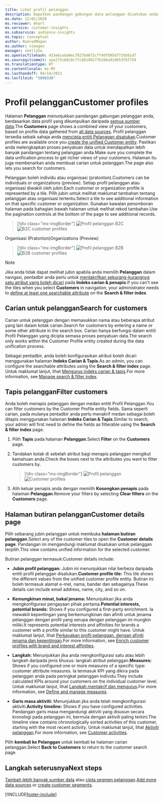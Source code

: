 ```yaml
---
title: Lihat profil pelanggan
description: Dapatkan pandangan gabungan data pelanggan disatukan anda.
ms.date: 12/01/2020
ms.reviewer: mhart
ms.service: customer-insights
ms.subservice: audience-insights
ms.topic: conceptual
author: NimrodMagen
ms.author: nimagen
manager: shellyha
ms.openlocfilehash: 433e6ceda0ec7827bd672cff40f895d7719561df
ms.sourcegitcommit: aaa275c60c0c77c88196277b266a91d653f8f759
ms.translationtype: HT
ms.contentlocale: ms-MY
ms.lasthandoff: 04/14/2021
ms.locfileid: "5896338"
---
```

# <a name="customer-profiles"></a><span data-ttu-id="3e7c8-103">Profil pelanggan</span><span class="sxs-lookup"><span data-stu-id="3e7c8-103">Customer profiles</span></span>

<span data-ttu-id="3e7c8-104">Halaman **Pelanggan** menunjukkan pandangan gabungan pelanggan anda, berdasarkan data profil yang dikumpulkan daripada [semua sumber data](data-sources.md).</span><span class="sxs-lookup"><span data-stu-id="3e7c8-104">The **Customers** page shows a combined view of your customers, based on profile data gathered from [all data sources](data-sources.md).</span></span> <span data-ttu-id="3e7c8-105">Profil pelanggan tersedia sebaik sahaja anda [mencipta entiti Pelanggan disatukan](data-unification.md).</span><span class="sxs-lookup"><span data-stu-id="3e7c8-105">Customer profiles are available once you [create the unified Customer entity](data-unification.md).</span></span> <span data-ttu-id="3e7c8-106">Pastikan anda melengkapkan proses penyatuan data untuk mendapatkan lebih banyak pandangan tentang pelanggan anda.</span><span class="sxs-lookup"><span data-stu-id="3e7c8-106">Make sure you complete the data unification process to get richer views of your customers.</span></span> <span data-ttu-id="3e7c8-107">Halaman itu juga membenarkan anda membuat carian untuk pelanggan.</span><span class="sxs-lookup"><span data-stu-id="3e7c8-107">The page also lets you search for customers.</span></span>

<span data-ttu-id="3e7c8-108">Pelanggan boleh individu atau organisasi (pratonton).</span><span class="sxs-lookup"><span data-stu-id="3e7c8-108">Customers can be individuals or organizations (preview).</span></span> <span data-ttu-id="3e7c8-109">Setiap profil pelanggan atau organisasi diwakili oleh jubin.</span><span class="sxs-lookup"><span data-stu-id="3e7c8-109">Each customer or organization profile is represented by a tile.</span></span> <span data-ttu-id="3e7c8-110">Pilih jubin untuk melihat maklumat tambahan tentang pelanggan atau organisasi tertentu.</span><span class="sxs-lookup"><span data-stu-id="3e7c8-110">Select a tile to see additional information on that specific customer or organization.</span></span> <span data-ttu-id="3e7c8-111">Gunakan kawalan penomboran halaman pada bahagian bawah halaman untuk melihat rekod tambahan.</span><span class="sxs-lookup"><span data-stu-id="3e7c8-111">Use the pagination controls at the bottom of the page to see additional records.</span></span>

> [!div class="mx-imgBorder"] 
> <span data-ttu-id="3e7c8-112">![Profil pelanggan B2C](media/profiles-customers.png "Profil pelanggan B2C")</span><span class="sxs-lookup"><span data-stu-id="3e7c8-112">![B2C customer profiles](media/profiles-customers.png "B2C customer profiles")</span></span>

<span data-ttu-id="3e7c8-113">Organisasi (Pratonton)</span><span class="sxs-lookup"><span data-stu-id="3e7c8-113">Organizations (Preview)</span></span>
> [!div class="mx-imgBorder"] 
> <span data-ttu-id="3e7c8-114">![Profil pelanggan B2B](media/profile-customers-b2b.png "Profil pelanggan B2B")</span><span class="sxs-lookup"><span data-stu-id="3e7c8-114">![B2B customer profiles](media/profile-customers-b2b.png "B2B customer profiles")</span></span>

> [!NOTE]
> <span data-ttu-id="3e7c8-115">Jika anda tidak dapat melihat jubin apabila anda memilih **Pelanggan** dalam navigasi, pentadbir anda perlu untuk [mentakrifkan sekurang-kurangnya satu atribut yang boleh dicari](search-filter-index.md) pada **Indeks carian & penapis**.</span><span class="sxs-lookup"><span data-stu-id="3e7c8-115">If you can't see the tiles when you select **Customers** in navigation, your administrator needs to [define at least one searchable attribute](search-filter-index.md) on the **Search & filter index**.</span></span>

## <a name="search-for-customers"></a><span data-ttu-id="3e7c8-116">Carian untuk pelanggan</span><span class="sxs-lookup"><span data-stu-id="3e7c8-116">Search for customers</span></span>

<span data-ttu-id="3e7c8-117">Carian untuk pelanggan dengan memasukkan nama atau beberapa atribut yang lain dalam kotak carian.</span><span class="sxs-lookup"><span data-stu-id="3e7c8-117">Search for customers by entering a name or some other attribute in the search box.</span></span> <span data-ttu-id="3e7c8-118">Carian hanya berfungsi dalam entiti Profil Pelanggan yang dicipta semasa proses penyatuan data.</span><span class="sxs-lookup"><span data-stu-id="3e7c8-118">The search only works within the Customer Profile entity created during the data unification process.</span></span>

<span data-ttu-id="3e7c8-119">Sebagai pentadbir, anda boleh konfigurasikan atribut boleh dicari menggunakan halaman **Indeks Carian & Tapis**.</span><span class="sxs-lookup"><span data-stu-id="3e7c8-119">As an admin, you can configure the searchable attributes using the **Search & filter index** page.</span></span> <span data-ttu-id="3e7c8-120">Untuk maklumat lanjut, lihat [Mengurus indeks carian & tapis](search-filter-index.md).</span><span class="sxs-lookup"><span data-stu-id="3e7c8-120">For more information, see [Manage search & filter index](search-filter-index.md).</span></span>

## <a name="filter-customers"></a><span data-ttu-id="3e7c8-121">Tapis pelanggan</span><span class="sxs-lookup"><span data-stu-id="3e7c8-121">Filter customers</span></span>

<span data-ttu-id="3e7c8-122">Anda boleh menapis pelanggan dengan medan entiti Profil Pelanggan.</span><span class="sxs-lookup"><span data-stu-id="3e7c8-122">You can filter customers by the Customer Profile entity fields.</span></span> <span data-ttu-id="3e7c8-123">Sama seperti carian, pada mulanya pentadbir anda perlu menakrif medan sebagai boleh ditapis menggunakan halaman **Indeks Carian & Tapis**.</span><span class="sxs-lookup"><span data-stu-id="3e7c8-123">Similar to search, your admin will first need to define the fields as filterable using the **Search & filter index** page.</span></span>

1. <span data-ttu-id="3e7c8-124">Pilih **Tapis** pada halaman **Pelanggan**.</span><span class="sxs-lookup"><span data-stu-id="3e7c8-124">Select **Filter** on the **Customers** page.</span></span>

2. <span data-ttu-id="3e7c8-125">Tandakan kotak di sebelah atribut bagi menapis pelanggan mengikut kemahuan anda.</span><span class="sxs-lookup"><span data-stu-id="3e7c8-125">Check the boxes next to the attributes you want to filter customers by.</span></span>

   > [!div class="mx-imgBorder"] 
   > <span data-ttu-id="3e7c8-126">![Profil pelanggan](media/profiles-customers3.png "Profil pelanggan")</span><span class="sxs-lookup"><span data-stu-id="3e7c8-126">![Customer profiles](media/profiles-customers3.png "Customer profiles")</span></span>

3. <span data-ttu-id="3e7c8-127">Alih keluar penapis anda dengan memilih **Kosongkan penapis** pada halaman **Pelanggan**.</span><span class="sxs-lookup"><span data-stu-id="3e7c8-127">Remove your filters by selecting **Clear filters** on the **Customers** page.</span></span>

##  <a name="customer-details-page"></a><span data-ttu-id="3e7c8-128">Halaman butiran pelanggan</span><span class="sxs-lookup"><span data-stu-id="3e7c8-128">Customer details page</span></span>

<span data-ttu-id="3e7c8-129">Pilih sebarang jubin pelanggan untuk membuka **halaman butiran pelanggan**.</span><span class="sxs-lookup"><span data-stu-id="3e7c8-129">Select any of the customer tiles to open the **Customer details page**.</span></span> <span data-ttu-id="3e7c8-130">Pandangan ini mengandungi maklumat disatukan untuk pelanggan terpilih.</span><span class="sxs-lookup"><span data-stu-id="3e7c8-130">This view contains unified information for the selected customer.</span></span>

<span data-ttu-id="3e7c8-131">Butiran pelanggan termasuk:</span><span class="sxs-lookup"><span data-stu-id="3e7c8-131">Customer details include:</span></span>

-   <span data-ttu-id="3e7c8-132">**Jubin profil pelanggan:** Jubin ini menunjukkan nilai berbeza daripada entiti profil pelanggan disatukan.</span><span class="sxs-lookup"><span data-stu-id="3e7c8-132">**Customer profile tile:** This tile shows the different values from the unified customer profile entity.</span></span> <span data-ttu-id="3e7c8-133">Butiran ini boleh termasuk alamat e-mel, nama, bandar dan sebagainya.</span><span class="sxs-lookup"><span data-stu-id="3e7c8-133">These details can include email address, name, city, and so on.</span></span> 

-   <span data-ttu-id="3e7c8-134">**Kemungkinan minat, bakal jenama:** Menunjukkan jika anda mengkonfigurasi pengayaan pihak pertama.</span><span class="sxs-lookup"><span data-stu-id="3e7c8-134">**Potential interests, potential brands:** Shows if you configured a first-party enrichment.</span></span> <span data-ttu-id="3e7c8-135">Ia mewakili kepentingan yang berkemungkinan dan afiniti untuk jenama pelanggan dengan profil yang serupa dengan pelanggan ini mungkin miliki.</span><span class="sxs-lookup"><span data-stu-id="3e7c8-135">It represents potential interests and affinities for brands a customer with a profile similar to this customer might have.</span></span> <span data-ttu-id="3e7c8-136">Untuk maklumat lanjut, lihat [Perkayakan profil pelanggan. dengan afiniti jenama dan kepentingan](enrichment-microsoft.md).</span><span class="sxs-lookup"><span data-stu-id="3e7c8-136">For more information, see [Enrich customer profiles with brand and interest affinities](enrichment-microsoft.md).</span></span>

-   <span data-ttu-id="3e7c8-137">**Langkah:** Menunjukkan jika anda mengkonfigurasi satu atau lebih langkah daripada jenis khusus: langkah atribut pelanggan.</span><span class="sxs-lookup"><span data-stu-id="3e7c8-137">**Measures:** Shows if you configured one or more measures of a specific type: customer attribute measures.</span></span> <span data-ttu-id="3e7c8-138">Ia termasuk KPI yang dikira pada pelanggan anda pada peringkat pelanggan individu.</span><span class="sxs-lookup"><span data-stu-id="3e7c8-138">They include calculated KPIs around your customers on the individual customer level.</span></span> <span data-ttu-id="3e7c8-139">Untuk maklumat lanjut, lihat [Langkah mentakrif dan mengurus](measures.md).</span><span class="sxs-lookup"><span data-stu-id="3e7c8-139">For more information, see [Define and manage measures](measures.md).</span></span>

-   <span data-ttu-id="3e7c8-140">**Garis masa aktiviti:** Menunjukkan jika anda telah mengkonfigurasi aktiviti.</span><span class="sxs-lookup"><span data-stu-id="3e7c8-140">**Activity timeline:** Shows if you have configured activities.</span></span> <span data-ttu-id="3e7c8-141">Pandangan garis masa mengandungi aktiviti yang disusun secara kronologi pada pelanggan ini, bermula dengan aktiviti paling terkini.</span><span class="sxs-lookup"><span data-stu-id="3e7c8-141">The timeline view contains chronologically sorted activities of this customer, starting with the most recent activity.</span></span> <span data-ttu-id="3e7c8-142">Untuk maklumat lanjut, lihat [Aktiviti pelanggan](activities.md).</span><span class="sxs-lookup"><span data-stu-id="3e7c8-142">For more information, see [Customer activities](activities.md).</span></span>

<span data-ttu-id="3e7c8-143">Pilih **kembali ke Pelanggan** untuk kembali ke halaman carian pelanggan.</span><span class="sxs-lookup"><span data-stu-id="3e7c8-143">Select **Back to Customers** to return to the customer search page.</span></span>

## <a name="next-steps"></a><span data-ttu-id="3e7c8-144">Langkah seterusnya</span><span class="sxs-lookup"><span data-stu-id="3e7c8-144">Next steps</span></span>

<span data-ttu-id="3e7c8-145">[Tambah lebih banyak sumber data](data-sources.md) atau [cipta segmen pelanggan](segments.md).</span><span class="sxs-lookup"><span data-stu-id="3e7c8-145">[Add more data sources](data-sources.md) or [create customer segments](segments.md).</span></span>


[!INCLUDE[footer-include](../includes/footer-banner.md)]